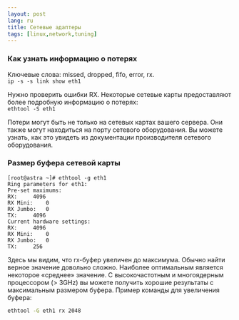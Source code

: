```yaml
---
layout: post
lang: ru
title: Сетевые адаптеры
tags: [linux,network,tuning]
---
```


### Как узнать информацию о потерях
Ключевые слова: missed, dropped, fifo, error, rx.  
`ip -s -s link show eth1` 

<!-- more -->

Нужно проверить ошибки RX. Некоторые сетевые карты предоставляют более подробную информацию о потерях:  
`ethtool -S eth1`

Потери могут быть не только на сетевых картах вашего сервера. Они также могут находиться на порту сетевого оборудования. Вы можете узнать, как это увидеть из документации производителя сетевого оборудования.  

### Размер буфера сетевой карты  
```
[root@astra ~]# ethtool -g eth1
Ring parameters for eth1:
Pre-set maximums:
RX:		4096
RX Mini:	0
RX Jumbo:	0
TX:		4096
Current hardware settings:
RX:		4096
RX Mini:	0
RX Jumbo:	0
TX:		256
```
Здесь мы видим, что rx-буфер увеличен до максимума. Обычно найти верное значение довольно сложно. Наиболее оптимальным является некоторое «среднее» значение. С высокочастотным и многоядерным процессором (> 3GHz) вы можете получить хорошие результаты с максимальным размером буфера. 
Пример команды для увеличения буфера:   
``` sh
ethtool -G eth1 rx 2048
```   
